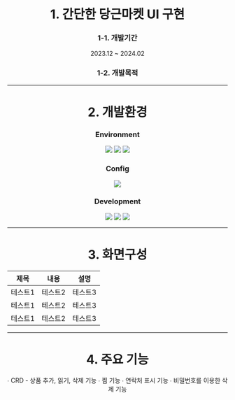 <div align="center">
  
# 1. 간단한 당근마켓 UI 구현

### 1-1. 개발기간

2023.12 ~ 2024.02

### 1-2. 개발목적



***

# 2. 개발환경

### Environment

<img src="https://img.shields.io/badge/Visual&nbsp;Studio&nbsp;Code-007ACC?style=flat-square&logo=VisualStudioCode&logoColor=white"/>
<img src="https://img.shields.io/badge/Git-F05032?style=flat-square&logo=Git&logoColor=white"/>
<img src="https://img.shields.io/badge/GitHub-181717?style=flat-square&logo=GitHub&logoColor=white"/>

### Config

<img src="https://img.shields.io/badge/NPM-CB3837?style=flat-square&logo=NPM&logoColor=white"/>

### Development

<img src="https://img.shields.io/badge/React-61DAFB?style=flat-square&logo=React&logoColor=white"/>
<img src="https://img.shields.io/badge/CSS3-1572B6?style=flat-square&logo=CSS3&logoColor=white"/>
<img src="https://img.shields.io/badge/JavaScript-F7DF1E?style=flat-square&logo=JavaScript&logoColor=white"/>

***

# 3. 화면구성

|제목|내용|설명|
|------|---|---|
|테스트1|테스트2|테스트3|
|테스트1|테스트2|테스트3|
|테스트1|테스트2|테스트3|

***

# 4. 주요 기능

∙ CRD - 상품 추가, 읽기, 삭제 기능
∙ 찜 기능
∙ 연락처 표시 기능
∙ 비밀번호를 이용한 삭제 기능

</div>
